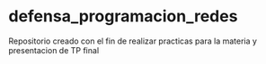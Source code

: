 # defensa_programacion_redes
Repositorio creado con el fin de realizar practicas para la materia  y presentacion de TP final
